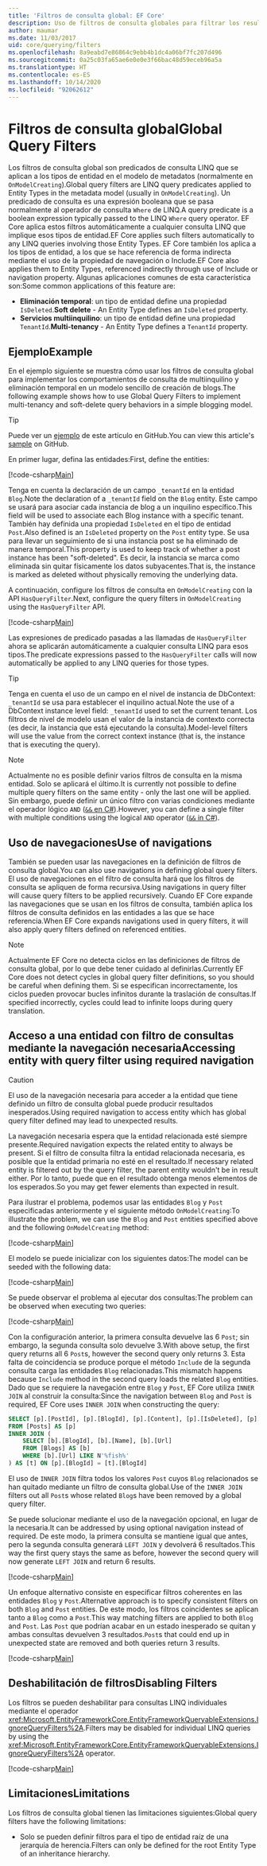 ```yaml
---
title: 'Filtros de consulta global: EF Core'
description: Uso de filtros de consulta globales para filtrar los resultados con Entity Framework Core
author: maumar
ms.date: 11/03/2017
uid: core/querying/filters
ms.openlocfilehash: 8a9eabd7e86864c9ebb4b1dc4a06bf7fc207d496
ms.sourcegitcommit: 0a25c03fa65ae6e0e0e3f66bac48d59eceb96a5a
ms.translationtype: HT
ms.contentlocale: es-ES
ms.lasthandoff: 10/14/2020
ms.locfileid: "92062612"
---
```

# <a name="global-query-filters"></a><span data-ttu-id="c488f-103">Filtros de consulta global</span><span class="sxs-lookup"><span data-stu-id="c488f-103">Global Query Filters</span></span>

<span data-ttu-id="c488f-104">Los filtros de consulta global son predicados de consulta LINQ que se aplican a los tipos de entidad en el modelo de metadatos (normalmente en `OnModelCreating`).</span><span class="sxs-lookup"><span data-stu-id="c488f-104">Global query filters are LINQ query predicates applied to Entity Types in the metadata model (usually in `OnModelCreating`).</span></span> <span data-ttu-id="c488f-105">Un predicado de consulta es una expresión booleana que se pasa normalmente al operador de consulta `Where` de LINQ.</span><span class="sxs-lookup"><span data-stu-id="c488f-105">A query predicate is a boolean expression typically passed to the LINQ `Where` query operator.</span></span>  <span data-ttu-id="c488f-106">EF Core aplica estos filtros automáticamente a cualquier consulta LINQ que implique esos tipos de entidad.</span><span class="sxs-lookup"><span data-stu-id="c488f-106">EF Core applies such filters automatically to any LINQ queries involving those Entity Types.</span></span>  <span data-ttu-id="c488f-107">EF Core también los aplica a los tipos de entidad, a los que se hace referencia de forma indirecta mediante el uso de la propiedad de navegación o Include.</span><span class="sxs-lookup"><span data-stu-id="c488f-107">EF Core also applies them to Entity Types, referenced indirectly through use of Include or navigation property.</span></span> <span data-ttu-id="c488f-108">Algunas aplicaciones comunes de esta característica son:</span><span class="sxs-lookup"><span data-stu-id="c488f-108">Some common applications of this feature are:</span></span>

* <span data-ttu-id="c488f-109">**Eliminación temporal**: un tipo de entidad define una propiedad `IsDeleted`.</span><span class="sxs-lookup"><span data-stu-id="c488f-109">**Soft delete** - An Entity Type defines an `IsDeleted` property.</span></span>
* <span data-ttu-id="c488f-110">**Servicios multiinquilino**: un tipo de entidad define una propiedad `TenantId`.</span><span class="sxs-lookup"><span data-stu-id="c488f-110">**Multi-tenancy** - An Entity Type defines a `TenantId` property.</span></span>

## <a name="example"></a><span data-ttu-id="c488f-111">Ejemplo</span><span class="sxs-lookup"><span data-stu-id="c488f-111">Example</span></span>

<span data-ttu-id="c488f-112">En el ejemplo siguiente se muestra cómo usar los filtros de consulta global para implementar los comportamientos de consulta de multiinquilino y eliminación temporal en un modelo sencillo de creación de blogs.</span><span class="sxs-lookup"><span data-stu-id="c488f-112">The following example shows how to use Global Query Filters to implement multi-tenancy and soft-delete query behaviors in a simple blogging model.</span></span>

> [!TIP]
> <span data-ttu-id="c488f-113">Puede ver un [ejemplo](https://github.com/dotnet/EntityFramework.Docs/tree/master/samples/core/Querying/QueryFilters) de este artículo en GitHub.</span><span class="sxs-lookup"><span data-stu-id="c488f-113">You can view this article's [sample](https://github.com/dotnet/EntityFramework.Docs/tree/master/samples/core/Querying/QueryFilters) on GitHub.</span></span>

<span data-ttu-id="c488f-114">En primer lugar, defina las entidades:</span><span class="sxs-lookup"><span data-stu-id="c488f-114">First, define the entities:</span></span>

[!code-csharp[Main](../../../samples/core/Querying/QueryFilters/Entities.cs#Entities)]

<span data-ttu-id="c488f-115">Tenga en cuenta la declaración de un campo `_tenantId` en la entidad `Blog`.</span><span class="sxs-lookup"><span data-stu-id="c488f-115">Note the declaration of a `_tenantId` field on the `Blog` entity.</span></span> <span data-ttu-id="c488f-116">Este campo se usará para asociar cada instancia de blog a un inquilino específico.</span><span class="sxs-lookup"><span data-stu-id="c488f-116">This field will be used to associate each Blog instance with a specific tenant.</span></span> <span data-ttu-id="c488f-117">También hay definida una propiedad `IsDeleted` en el tipo de entidad `Post`.</span><span class="sxs-lookup"><span data-stu-id="c488f-117">Also defined is an `IsDeleted` property on the `Post` entity type.</span></span> <span data-ttu-id="c488f-118">Se usa para llevar un seguimiento de si una instancia post se ha eliminado de manera temporal.</span><span class="sxs-lookup"><span data-stu-id="c488f-118">This property is used to keep track of whether a post instance has been "soft-deleted".</span></span> <span data-ttu-id="c488f-119">Es decir, la instancia se marca como eliminada sin quitar físicamente los datos subyacentes.</span><span class="sxs-lookup"><span data-stu-id="c488f-119">That is, the instance is marked as deleted without physically removing the underlying data.</span></span>

<span data-ttu-id="c488f-120">A continuación, configure los filtros de consulta en `OnModelCreating` con la API `HasQueryFilter`.</span><span class="sxs-lookup"><span data-stu-id="c488f-120">Next, configure the query filters in `OnModelCreating` using the `HasQueryFilter` API.</span></span>

[!code-csharp[Main](../../../samples/core/Querying/QueryFilters/BloggingContext.cs#FilterConfiguration)]

<span data-ttu-id="c488f-121">Las expresiones de predicado pasadas a las llamadas de `HasQueryFilter` ahora se aplicarán automáticamente a cualquier consulta LINQ para esos tipos.</span><span class="sxs-lookup"><span data-stu-id="c488f-121">The predicate expressions passed to the `HasQueryFilter` calls will now automatically be applied to any LINQ queries for those types.</span></span>

> [!TIP]
> <span data-ttu-id="c488f-122">Tenga en cuenta el uso de un campo en el nivel de instancia de DbContext: `_tenantId` se usa para establecer el inquilino actual.</span><span class="sxs-lookup"><span data-stu-id="c488f-122">Note the use of a DbContext instance level field: `_tenantId` used to set the current tenant.</span></span> <span data-ttu-id="c488f-123">Los filtros de nivel de modelo usan el valor de la instancia de contexto correcta (es decir, la instancia que está ejecutando la consulta).</span><span class="sxs-lookup"><span data-stu-id="c488f-123">Model-level filters will use the value from the correct context instance (that is, the instance that is executing the query).</span></span>

> [!NOTE]
> <span data-ttu-id="c488f-124">Actualmente no es posible definir varios filtros de consulta en la misma entidad. Solo se aplicará el último.</span><span class="sxs-lookup"><span data-stu-id="c488f-124">It is currently not possible to define multiple query filters on the same entity - only the last one will be applied.</span></span> <span data-ttu-id="c488f-125">Sin embargo, puede definir un único filtro con varias condiciones mediante el operador lógico `AND` ([`&&` en C#](/dotnet/csharp/language-reference/operators/boolean-logical-operators#conditional-logical-and-operator-)).</span><span class="sxs-lookup"><span data-stu-id="c488f-125">However, you can define a single filter with multiple conditions using the logical `AND` operator ([`&&` in C#](/dotnet/csharp/language-reference/operators/boolean-logical-operators#conditional-logical-and-operator-)).</span></span>

## <a name="use-of-navigations"></a><span data-ttu-id="c488f-126">Uso de navegaciones</span><span class="sxs-lookup"><span data-stu-id="c488f-126">Use of navigations</span></span>

<span data-ttu-id="c488f-127">También se pueden usar las navegaciones en la definición de filtros de consulta global.</span><span class="sxs-lookup"><span data-stu-id="c488f-127">You can also use navigations in defining global query filters.</span></span> <span data-ttu-id="c488f-128">El uso de navegaciones en el filtro de consulta hará que los filtros de consulta se apliquen de forma recursiva.</span><span class="sxs-lookup"><span data-stu-id="c488f-128">Using navigations in query filter will cause query filters to be applied recursively.</span></span> <span data-ttu-id="c488f-129">Cuando EF Core expande las navegaciones que se usan en los filtros de consulta, también aplica los filtros de consulta definidos en las entidades a las que se hace referencia.</span><span class="sxs-lookup"><span data-stu-id="c488f-129">When EF Core expands navigations used in query filters, it will also apply query filters defined on referenced entities.</span></span>

> [!NOTE]
> <span data-ttu-id="c488f-130">Actualmente EF Core no detecta ciclos en las definiciones de filtros de consulta global, por lo que debe tener cuidado al definirlas.</span><span class="sxs-lookup"><span data-stu-id="c488f-130">Currently EF Core does not detect cycles in global query filter definitions, so you should be careful when defining them.</span></span> <span data-ttu-id="c488f-131">Si se especifican incorrectamente, los ciclos pueden provocar bucles infinitos durante la traslación de consultas.</span><span class="sxs-lookup"><span data-stu-id="c488f-131">If specified incorrectly, cycles could lead to infinite loops during query translation.</span></span>

## <a name="accessing-entity-with-query-filter-using-required-navigation"></a><span data-ttu-id="c488f-132">Acceso a una entidad con filtro de consultas mediante la navegación necesaria</span><span class="sxs-lookup"><span data-stu-id="c488f-132">Accessing entity with query filter using required navigation</span></span>

> [!CAUTION]
> <span data-ttu-id="c488f-133">El uso de la navegación necesaria para acceder a la entidad que tiene definido un filtro de consulta global puede producir resultados inesperados.</span><span class="sxs-lookup"><span data-stu-id="c488f-133">Using required navigation to access entity which has global query filter defined may lead to unexpected results.</span></span>

<span data-ttu-id="c488f-134">La navegación necesaria espera que la entidad relacionada esté siempre presente.</span><span class="sxs-lookup"><span data-stu-id="c488f-134">Required navigation expects the related entity to always be present.</span></span> <span data-ttu-id="c488f-135">Si el filtro de consulta filtra la entidad relacionada necesaria, es posible que la entidad primaria no esté en el resultado.</span><span class="sxs-lookup"><span data-stu-id="c488f-135">If necessary related entity is filtered out by the query filter, the parent entity wouldn't be in result either.</span></span> <span data-ttu-id="c488f-136">Por lo tanto, puede que en el resultado obtenga menos elementos de los esperados.</span><span class="sxs-lookup"><span data-stu-id="c488f-136">So you may get fewer elements than expected in result.</span></span>

<span data-ttu-id="c488f-137">Para ilustrar el problema, podemos usar las entidades `Blog` y `Post` especificadas anteriormente y el siguiente método `OnModelCreating`:</span><span class="sxs-lookup"><span data-stu-id="c488f-137">To illustrate the problem, we can use the `Blog` and `Post` entities specified above and the following `OnModelCreating` method:</span></span>

[!code-csharp[Main](../../../samples/core/Querying/QueryFilters/FilteredBloggingContextRequired.cs#IncorrectFilter)]

<span data-ttu-id="c488f-138">El modelo se puede inicializar con los siguientes datos:</span><span class="sxs-lookup"><span data-stu-id="c488f-138">The model can be seeded with the following data:</span></span>

[!code-csharp[Main](../../../samples/core/Querying/QueryFilters/Program.cs#SeedData)]

<span data-ttu-id="c488f-139">Se puede observar el problema al ejecutar dos consultas:</span><span class="sxs-lookup"><span data-stu-id="c488f-139">The problem can be observed when executing two queries:</span></span>

[!code-csharp[Main](../../../samples/core/Querying/QueryFilters/Program.cs#Queries)]

<span data-ttu-id="c488f-140">Con la configuración anterior, la primera consulta devuelve las 6 `Post`; sin embargo, la segunda consulta solo devuelve 3.</span><span class="sxs-lookup"><span data-stu-id="c488f-140">With above setup, the first query returns all 6 `Post`s, however the second query only returns 3.</span></span> <span data-ttu-id="c488f-141">Esta falta de coincidencia se produce porque el método `Include` de la segunda consulta carga las entidades `Blog` relacionadas.</span><span class="sxs-lookup"><span data-stu-id="c488f-141">This mismatch happens because `Include` method in the second query loads the related `Blog` entities.</span></span> <span data-ttu-id="c488f-142">Dado que se requiere la navegación entre `Blog` y `Post`, EF Core utiliza `INNER JOIN` al construir la consulta:</span><span class="sxs-lookup"><span data-stu-id="c488f-142">Since the navigation between `Blog` and `Post` is required, EF Core uses `INNER JOIN` when constructing the query:</span></span>

```sql
SELECT [p].[PostId], [p].[BlogId], [p].[Content], [p].[IsDeleted], [p].[Title], [t].[BlogId], [t].[Name], [t].[Url]
FROM [Posts] AS [p]
INNER JOIN (
    SELECT [b].[BlogId], [b].[Name], [b].[Url]
    FROM [Blogs] AS [b]
    WHERE [b].[Url] LIKE N'%fish%'
) AS [t] ON [p].[BlogId] = [t].[BlogId]
```

<span data-ttu-id="c488f-143">El uso de `INNER JOIN` filtra todos los valores `Post` cuyos `Blog` relacionados se han quitado mediante un filtro de consulta global.</span><span class="sxs-lookup"><span data-stu-id="c488f-143">Use of the `INNER JOIN` filters out all `Post`s whose related `Blog`s have been removed by a global query filter.</span></span>

<span data-ttu-id="c488f-144">Se puede solucionar mediante el uso de la navegación opcional, en lugar de la necesaria.</span><span class="sxs-lookup"><span data-stu-id="c488f-144">It can be addressed by using optional navigation instead of required.</span></span>
<span data-ttu-id="c488f-145">De este modo, la primera consulta se mantiene igual que antes, pero la segunda consulta generará `LEFT JOIN` y devolverá 6 resultados.</span><span class="sxs-lookup"><span data-stu-id="c488f-145">This way the first query stays the same as before, however the second query will now generate `LEFT JOIN` and return 6 results.</span></span>

[!code-csharp[Main](../../../samples/core/Querying/QueryFilters/FilteredBloggingContextRequired.cs#OptionalNavigation)]

<span data-ttu-id="c488f-146">Un enfoque alternativo consiste en especificar filtros coherentes en las entidades `Blog` y `Post`.</span><span class="sxs-lookup"><span data-stu-id="c488f-146">Alternative approach is to specify consistent filters on both `Blog` and `Post` entities.</span></span>
<span data-ttu-id="c488f-147">De este modo, los filtros coincidentes se aplican tanto a `Blog` como a `Post`.</span><span class="sxs-lookup"><span data-stu-id="c488f-147">This way matching filters are applied to both `Blog` and `Post`.</span></span> <span data-ttu-id="c488f-148">Las `Post` que podrían acabar en un estado inesperado se quitan y ambas consultas devuelven 3 resultados.</span><span class="sxs-lookup"><span data-stu-id="c488f-148">`Post`s that could end up in unexpected state are removed and both queries return 3 results.</span></span>

[!code-csharp[Main](../../../samples/core/Querying/QueryFilters/FilteredBloggingContextRequired.cs#MatchingFilters)]

## <a name="disabling-filters"></a><span data-ttu-id="c488f-149">Deshabilitación de filtros</span><span class="sxs-lookup"><span data-stu-id="c488f-149">Disabling Filters</span></span>

<span data-ttu-id="c488f-150">Los filtros se pueden deshabilitar para consultas LINQ individuales mediante el operador <xref:Microsoft.EntityFrameworkCore.EntityFrameworkQueryableExtensions.IgnoreQueryFilters%2A>.</span><span class="sxs-lookup"><span data-stu-id="c488f-150">Filters may be disabled for individual LINQ queries by using the <xref:Microsoft.EntityFrameworkCore.EntityFrameworkQueryableExtensions.IgnoreQueryFilters%2A> operator.</span></span>

[!code-csharp[Main](../../../samples/core/Querying/QueryFilters/Program.cs#IgnoreFilters)]

## <a name="limitations"></a><span data-ttu-id="c488f-151">Limitaciones</span><span class="sxs-lookup"><span data-stu-id="c488f-151">Limitations</span></span>

<span data-ttu-id="c488f-152">Los filtros de consulta global tienen las limitaciones siguientes:</span><span class="sxs-lookup"><span data-stu-id="c488f-152">Global query filters have the following limitations:</span></span>

* <span data-ttu-id="c488f-153">Solo se pueden definir filtros para el tipo de entidad raíz de una jerarquía de herencia.</span><span class="sxs-lookup"><span data-stu-id="c488f-153">Filters can only be defined for the root Entity Type of an inheritance hierarchy.</span></span>
